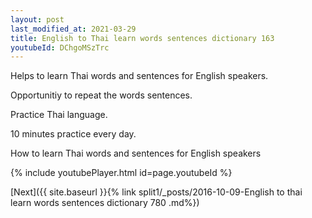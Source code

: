 ```yaml
---
layout: post
last_modified_at: 2021-03-29
title: English to Thai learn words sentences dictionary 163 
youtubeId: DChgoMSzTrc
---
```

 
 
Helps to learn Thai words and sentences for English speakers.

Opportunitiy to repeat the words sentences. 

Practice Thai language. 
 
10 minutes practice every day. 
 
How to learn Thai words and sentences for English speakers 
 
{% include youtubePlayer.html id=page.youtubeId %}
 
 
[Next]({{ site.baseurl }}{% link  split1/_posts/2016-10-09-English to thai learn words sentences dictionary 780 .md%})
 
